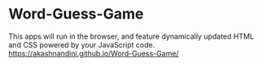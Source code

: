 # Word-Guess-Game

This apps will run in the browser, and feature dynamically updated HTML and CSS powered by your JavaScript code.
https://akashnandini.github.io/Word-Guess-Game/
